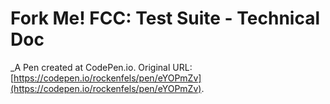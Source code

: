 # Fork Me! FCC: Test Suite - Technical Doc
 _A Pen created at CodePen.io. Original URL: [https://codepen.io/rockenfels/pen/eYOPmZv](https://codepen.io/rockenfels/pen/eYOPmZv).

 